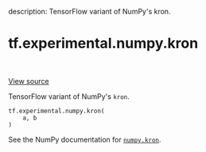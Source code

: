 description: TensorFlow variant of NumPy's kron.

<div itemscope itemtype="http://developers.google.com/ReferenceObject">
<meta itemprop="name" content="tf.experimental.numpy.kron" />
<meta itemprop="path" content="Stable" />
</div>

# tf.experimental.numpy.kron

<!-- Insert buttons and diff -->

<table class="tfo-notebook-buttons tfo-api nocontent" align="left">

</table>

<a target="_blank" class="external" href="/code/stable/tensorflow/python/ops/numpy_ops/np_math_ops.py">View source</a>



TensorFlow variant of NumPy's `kron`.

<pre class="devsite-click-to-copy prettyprint lang-py tfo-signature-link">
<code>tf.experimental.numpy.kron(
    a, b
)
</code></pre>



<!-- Placeholder for "Used in" -->

See the NumPy documentation for [`numpy.kron`](https://numpy.org/doc/1.16/reference/generated/numpy.kron.html).